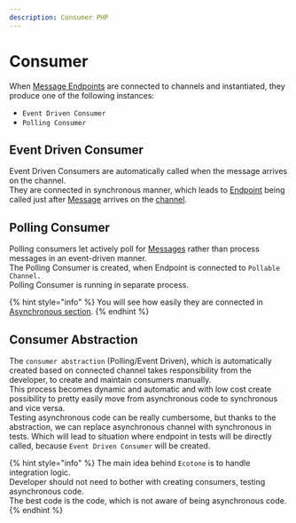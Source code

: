 ```yaml
---
description: Consumer PHP
---
```


# Consumer

When [Message Endpoints](message-endpoint/) are connected to channels and instantiated, they produce one of the following instances:

* `Event Driven Consumer`
* `Polling Consumer`

## Event Driven Consumer 

Event Driven Consumers are automatically called when the message arrives on the channel.   
They are connected in synchronous manner, which leads to [Endpoint](message-endpoint/) being called just after [Message](message.md) arrives on the [channel](message-channel.md).

## Polling Consumer

Polling consumers let actively poll for [Messages](message.md) rather than process messages in an event-driven manner.   
The Polling Consumer is created, when Endpoint is connected to `Pollable Channel.`   
Polling Consumer is running in separate process. 

{% hint style="info" %}
You will see how easily they are connected in [Asynchronous section](../scheduling.md).
{% endhint %}

## Consumer Abstraction

The `consumer abstraction` \(Polling/Event Driven\), which is automatically created based on connected channel takes responsibility from the developer, to create and maintain consumers manually.   
This process becomes dynamic and automatic and with low cost create possibility to pretty easily move from asynchronous code to synchronous and vice versa.   
Testing asynchronous code can be really cumbersome, but thanks to the abstraction, we can replace asynchronous channel with synchronous in tests. Which will lead to situation where endpoint  in tests will be directly called, because `Event Driven Consumer` will be created.  


{% hint style="info" %}
The main idea behind `Ecotone` is to handle integration logic.   
Developer should not need to bother with creating consumers, testing asynchronous code.   
The best code is the code, which is not aware of being asynchronous code.
{% endhint %}

